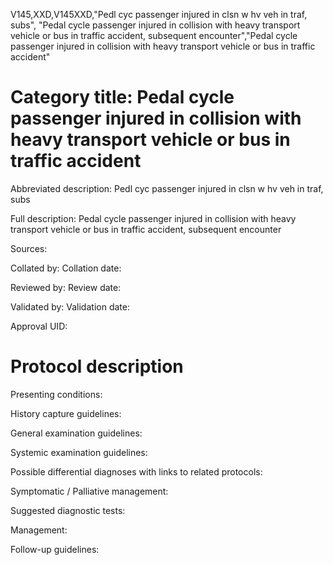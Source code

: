 V145,XXD,V145XXD,"Pedl cyc passenger injured in clsn w hv veh in traf, subs", "Pedal cycle passenger injured in collision with heavy transport vehicle or bus in traffic accident, subsequent encounter","Pedal cycle passenger injured in collision with heavy transport vehicle or bus in traffic accident"
# Category title: Pedal cycle passenger injured in collision with heavy transport vehicle or bus in traffic accident

Abbreviated description: Pedl cyc passenger injured in clsn w hv veh in traf, subs

Full description: Pedal cycle passenger injured in collision with heavy transport vehicle or bus in traffic accident, subsequent encounter

Sources:

Collated by:
Collation date:

Reviewed by:
Review date:

Validated by:
Validation date:

Approval UID:

# Protocol description

Presenting conditions:

History capture guidelines:

General examination guidelines:

Systemic examination guidelines:

Possible differential diagnoses with links to related protocols:

Symptomatic / Palliative management:

Suggested diagnostic tests:

Management:

Follow-up guidelines:
